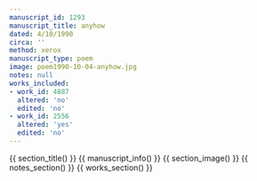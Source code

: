 ```yaml
---
manuscript_id: 1293
manuscript_title: anyhow
dated: 4/10/1990
circa: ''
method: xerox
manuscript_type: poem
image: poem1990-10-04-anyhow.jpg
notes: null
works_included:
- work_id: 4887
  altered: 'no'
  edited: 'no'
- work_id: 2556
  altered: 'yes'
  edited: 'no'
---
```


{{ section_title() }}
{{ manuscript_info() }}
{{ section_image() }}
{{ notes_section() }}
{{ works_section() }}
